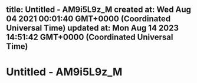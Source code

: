 
title: Untitled - AM9i5L9z_M
created at: Wed Aug 04 2021 00:01:40 GMT+0000 (Coordinated Universal Time)
updated at: Mon Aug 14 2023 14:51:42 GMT+0000 (Coordinated Universal Time)
---

# Untitled - AM9i5L9z_M

          